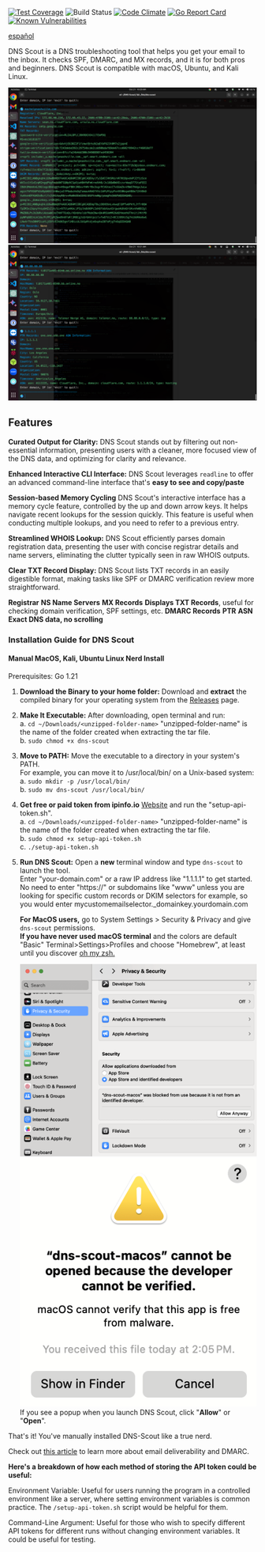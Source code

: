 [![Test Coverage](https://api.codeclimate.com/v1/badges/970a194c160c45855199/test_coverage)](https://codeclimate.com/github/careyjames/DNS-Scout/test_coverage)
![Build Status](https://github.com/careyjames/DNS-Scout/actions/workflows/go.yml/badge.svg?branch=main)
[![Code Climate](https://codeclimate.com/github/careyjames/DNS-Scout/badges/gpa.svg)](https://codeclimate.com/github/careyjames/DNS-Scout)
[![Go Report Card](https://goreportcard.com/badge/github.com/careyjames/DNS-Scout)](https://goreportcard.com/report/github.com/careyjames/DNS-Scout)
[![Known Vulnerabilities](https://snyk.io/test/github/careyjames/dns-scout/badge.svg)](https://snyk.io/test/github/careyjames/dns-scout)

[español](https://github.com/careyjames/DNS-Scout/blob/main/README(espa%C3%B1ol).md)

DNS Scout is a DNS troubleshooting tool that helps you get your email to the inbox.
It checks SPF, DMARC, and MX records, and it is for both pros and beginners.
DNS Scout is compatible with macOS, Ubuntu, and Kali Linux.

![Example DNS records](example-domain.png)
![Example IP records](example-IP.png)

## Features

**Curated Output for Clarity:**
DNS Scout stands out by filtering out non-essential information,
presenting users with a cleaner, more focused view of the DNS data,
and optimizing for clarity and relevance.

**Enhanced Interactive CLI Interface:**
DNS Scout leverages `readline` to offer an advanced command-line interface
that's **easy to see and copy/paste**

**Session-based Memory Cycling**
DNS Scout's interactive interface has a memory cycle feature,
controlled by the up and down arrow keys. It helps navigate recent
lookups for the session quickly.
This feature is useful when conducting multiple lookups,
and you need to refer to a previous entry.

**Streamlined WHOIS Lookup:**
DNS Scout efficiently parses domain registration data,
presenting the user with concise registrar details and name servers,
eliminating the clutter typically seen in raw WHOIS outputs.

**Clear TXT Record Display:**
DNS Scout lists TXT records in an easily digestible format,
making tasks like SPF or DMARC verification review more straightforward.

**Registrar**
**NS Name Servers**
**MX Records**
**Displays TXT Records**, useful for checking domain verification,
SPF settings, etc.
**DMARC Records**
**PTR**
**ASN**
**Exact DNS data, no scrolling**

### Installation Guide for DNS Scout

#### Manual MacOS, Kali, Ubuntu Linux Nerd Install

Prerequisites: Go 1.21

1. **Download the Binary to your home folder:**
   Download and **extract** the compiled binary for your operating system from
   the [Releases](https://github.com/careyjames/dns-scout/releases) page.

2. **Make It Executable:**
   After downloading, open terminal and run:  
   a. ```cd ~/Downloads/<unzipped-folder-name>``` "unzipped-folder-name"
   is the name of the folder created when extracting the tar file.  
   b. ```sudo chmod +x dns-scout```

3. **Move to PATH:**
   Move the executable to a directory in your system's PATH.  
   For example, you can move it to /usr/local/bin/ on a Unix-based system:  
   a. ```sudo mkdir -p /usr/local/bin/```  
   b. ```sudo mv dns-scout /usr/local/bin/```

4. **Get free or paid token from ipinfo.io**
   [Website](https://ipinfo.io) and run the "setup-api-token.sh".  
   a. ```cd ~/Downloads/<unzipped-folder-name>``` "unzipped-folder-name"
   is the name of the folder created when extracting the tar file.  
   b. ```sudo chmod +x setup-api-token.sh```  
   c. ```./setup-api-token.sh```

5. **Run DNS Scout:**
   Open a **new** terminal window and type `dns-scout` to launch the tool.  
   Enter "your-domain.com" or a raw IP address like "1.1.1.1" to get started.  
   No need to enter "https://" or subdomains like "www" unless you are looking for specific custom records or DKIM selectors for example, so you would enter mycustomemailselector._domainkey.yourdomain.com  

   **For MacOS users,** go to System Settings > Security & Privacy and
   give `dns-scout` permissions.  
   **If you have never used macOS terminal** and the colors
   are default "Basic" Terminal>Settings>Profiles and choose "Homebrew",
   at least until you discover [oh my zsh.](https://github.com/ohmyzsh/ohmyzsh)

   ![Example IP records](mac-click-allow.png)![Dev not verified](dev-not-verified.png)  
   If you see a popup when you launch DNS Scout, click "**Allow**" or "**Open**".  

That's it! You've manually installed DNS-Scout like a true nerd.

Check out [this article](https://www.machelpnashville.com/dns-security-with-dmarc-and-spf-a-comprehensive-guide-to-stop-hackers/) to learn more about email deliverability and DMARC.  

**Here's a breakdown of how each method of storing the API token could be useful:**

Environment Variable: Useful for users running the program in a controlled
environment like a server,
where setting environment variables is common practice.
The ```/setup-api-token.sh``` script would be helpful for them.

Command-Line Argument: Useful for those who wish to specify different API tokens
for different runs without changing environment variables.
It could be useful for testing.


